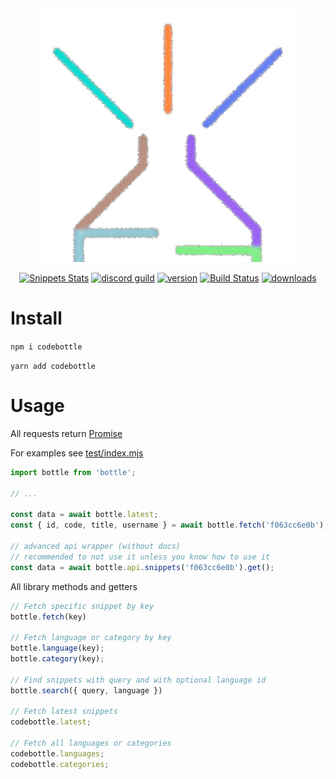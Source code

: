 <div align="center">
  <img alt="CodeBottle" src="https://github.com/codebottle-io/codebottle-js/raw/master/assets/bottle.png"></img>

[![Snippets Stats](https://codebottle.io/embed/search-badge?keywords=codebottle-js&language=6)](https://codebottle.io/search?q=codebottle%20js)
<a href="https://discord.gg/2Sd8Um3"><img src="https://discordapp.com/api/guilds/222487241321086976/embed.png" alt="discord guild"/></a>
<a href="https://www.npmjs.com/codebottle"><img src="https://img.shields.io/npm/v/codebottle.svg?maxAge=3600" alt="version"/></a>
[![Build Status](https://travis-ci.org/codebottle-io/codebottle-js.svg?branch=master)](https://travis-ci.org/codebottle-io/codebottle-js)
<a href="https://www.npmjs.com/codebottle"><img src="https://img.shields.io/npm/dt/codebottle.svg?maxAge=3600" alt="downloads"/></a>
</div>

# Install
`npm i codebottle`

`yarn add codebottle`

# Usage
All requests return [Promise](https://developer.mozilla.org/en-US/docs/Web/JavaScript/Reference/Global_Objects/Promise)

For examples see [test/index.mjs](https://github.com/codebottle=io/codebottle-js/blob/master/test/index.mjs)
```js
import bottle from 'bottle';

// ...

const data = await bottle.latest;
const { id, code, title, username } = await bottle.fetch('f063cc6e0b');

// advanced api wrapper (without docs)
// recommended to not use it unless you know how to use it
const data = await bottle.api.snippets('f063cc6e0b').get();
```

All library methods and getters

```js
// Fetch specific snippet by key
bottle.fetch(key)

// Fetch language or category by key
bottle.language(key);
bottle.category(key);

// Find snippets with query and with optional language id
bottle.search({ query, language })

// Fetch latest snippets
codebottle.latest;

// Fetch all languages or categories
codebottle.languages;
codebottle.categories;
```
